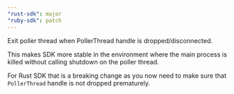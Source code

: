 ```yaml
---
"rust-sdk": major
"ruby-sdk": patch
---
```


Exit poller thread when PollerThread handle is dropped/disconnected.

This makes SDK more stable in the environment where the main process is killed without calling shutdown on the poller thread.

For Rust SDK that is a breaking change as you now need to make sure that `PollerThread` handle is not dropped prematurely.
